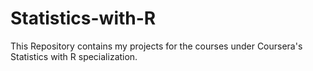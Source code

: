 # Statistics-with-R
This Repository contains my projects for the courses under Coursera's Statistics with R specialization.
